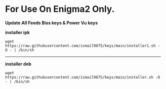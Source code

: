 # For Use On Enigma2 Only.

**Update All Feeds Biss keys & Power Vu keys**

**installer ipk**
```
wget https://raw.githubusercontent.com/ismail9875/keys/main/installer1.sh -O - | /bin/sh
```
___
**installer deb**
```
wget https://raw.githubusercontent.com/ismail9875/keys/main/installer.sh -O - | /bin/sh
```

